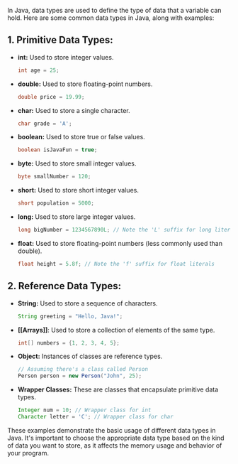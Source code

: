 In Java, data types are used to define the type of data that a variable can hold. Here are some common data types in Java, along with examples:

## 1. **Primitive Data Types:**
   - **int:** Used to store integer values.
     ```java
     int age = 25;
     ```

   - **double:** Used to store floating-point numbers.
     ```java
     double price = 19.99;
     ```

   - **char:** Used to store a single character.
     ```java
     char grade = 'A';
     ```

   - **boolean:** Used to store true or false values.
     ```java
     boolean isJavaFun = true;
     ```

   - **byte:** Used to store small integer values.
     ```java
     byte smallNumber = 120;
     ```

   - **short:** Used to store short integer values.
     ```java
     short population = 5000;
     ```

   - **long:** Used to store large integer values.
     ```java
     long bigNumber = 1234567890L; // Note the 'L' suffix for long literals
     ```

   - **float:** Used to store floating-point numbers (less commonly used than double).
     ```java
     float height = 5.8f; // Note the 'f' suffix for float literals
     ```

## 2. **Reference Data Types:**
   - **String:** Used to store a sequence of characters.
     ```java
     String greeting = "Hello, Java!";
     ```

   - **[[Arrays]]**: Used to store a collection of elements of the same type.
     ```java
     int[] numbers = {1, 2, 3, 4, 5};
     ```

   - **Object:** Instances of classes are reference types.
     ```java
     // Assuming there's a class called Person
     Person person = new Person("John", 25);
     ```

   - **Wrapper Classes:** These are classes that encapsulate primitive data types.
     ```java
     Integer num = 10; // Wrapper class for int
     Character letter = 'C'; // Wrapper class for char
     ```

These examples demonstrate the basic usage of different data types in Java. It's important to choose the appropriate data type based on the kind of data you want to store, as it affects the memory usage and behavior of your program.